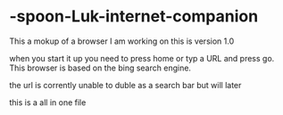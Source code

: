 # -spoon-Luk-internet-companion
This a mokup of a browser I am working on
this is version 1.0

when you start it up you need to press home or typ a URL and press go.
This browser is based on the bing search engine.

the url is corrently unable to duble as a search bar but will later

this is a all in one file
